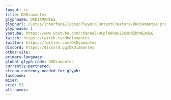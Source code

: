 ```yaml
---
layout: cc
title: DKDiamantes
glyphname: DKDIAMANTES
glyphurl: /Lotus/Interface/Icons/Player/ContentCreators/DKDiamantes.png
glyphwave: 1
youtube: https://www.youtube.com/channel/UCplH8OQuZ2KcmdZbhWEAdwQ
twitch: https://twitch.tv/dkdiamantes
twitter: https://twitter.com/DKDiamantes
discord: https://discord.gg/DKDiamantes
other-site:
primary-language:
global-glyph-code: DKDiamantes
currently-partnered:
stream-currency-needed-for-glyph:
facebook:
mixer:
ccid: 53
alt-names:
---
```

